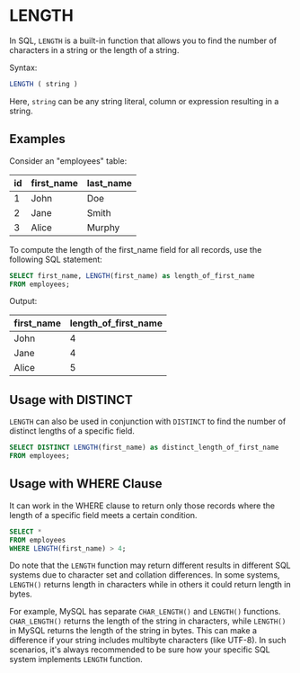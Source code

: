 # LENGTH

In SQL, `LENGTH` is a built-in function that allows you to find the number of characters in a string or the length of a string.

Syntax:

```sql
LENGTH ( string )
```
Here, `string` can be any string literal, column or expression resulting in a string.

## Examples

Consider an "employees" table:

| id | first_name | last_name |
|----|------------|-----------|
| 1  | John       | Doe       |
| 2  | Jane       | Smith     |
| 3  | Alice      | Murphy    |

To compute the length of the first_name field for all records, use the following SQL statement:
```sql
SELECT first_name, LENGTH(first_name) as length_of_first_name
FROM employees;
```
Output:

| first_name | length_of_first_name |
|------------|----------------------|
| John       | 4                    |
| Jane       | 4                    |
| Alice      | 5                    |

## Usage with DISTINCT
`LENGTH` can also be used in conjunction with `DISTINCT` to find the number of distinct lengths of a specific field. 
```sql
SELECT DISTINCT LENGTH(first_name) as distinct_length_of_first_name
FROM employees;
```

## Usage with WHERE Clause

It can work in the WHERE clause to return only those records where the length of a specific field meets a certain condition.
```sql
SELECT *
FROM employees
WHERE LENGTH(first_name) > 4;
```

Do note that the `LENGTH` function may return different results in different SQL systems due to character set and collation differences. In some systems, `LENGTH()` returns length in characters while in others it could return length in bytes. 

For example, MySQL has separate `CHAR_LENGTH()` and `LENGTH()` functions. `CHAR_LENGTH()` returns the length of the string in characters, while `LENGTH()` in MySQL returns the length of the string in bytes. This can make a difference if your string includes multibyte characters (like UTF-8). In such scenarios, it's always recommended to be sure how your specific SQL system implements `LENGTH` function.